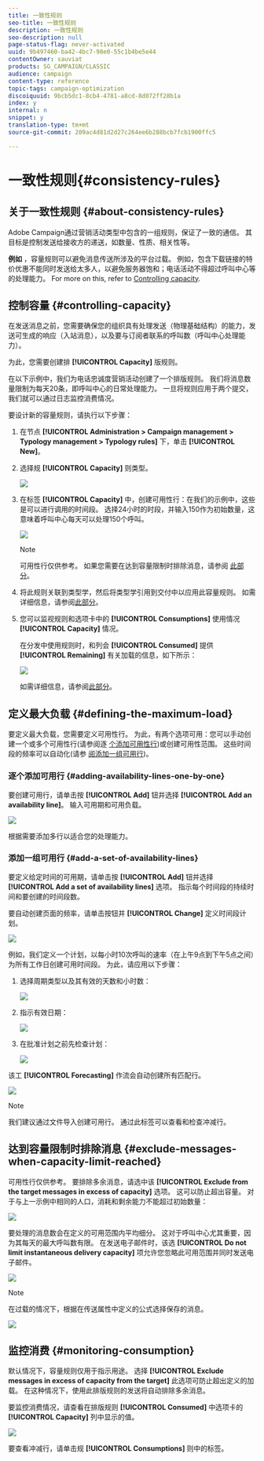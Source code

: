 ```yaml
---
title: 一致性规则
seo-title: 一致性规则
description: 一致性规则
seo-description: null
page-status-flag: never-activated
uuid: 9b497460-ba42-4bc7-98e0-55c1b4be5e44
contentOwner: sauviat
products: SG_CAMPAIGN/CLASSIC
audience: campaign
content-type: reference
topic-tags: campaign-optimization
discoiquuid: 9bcb5dc1-8cb4-4781-a8cd-8d072ff28b1a
index: y
internal: n
snippet: y
translation-type: tm+mt
source-git-commit: 209ac4d81d2d27c264ee6b288bcb7fcb1900ffc5

---
```



# 一致性规则{#consistency-rules}

## 关于一致性规则 {#about-consistency-rules}

Adobe Campaign通过营销活动类型中包含的一组规则，保证了一致的通信。 其目标是控制发送给接收方的递送，如数量、性质、相关性等。

**例如** ，容量规则可以避免消息传送所涉及的平台过载。 例如，包含下载链接的特价优惠不能同时发送给太多人，以避免服务器饱和；电话活动不得超过呼叫中心等的处理能力。 For more on this, refer to [Controlling capacity](#controlling-capacity).

## 控制容量 {#controlling-capacity}

在发送消息之前，您需要确保您的组织具有处理发送（物理基础结构）的能力，发送可生成的响应（入站消息），以及要与订阅者联系的呼叫数（呼叫中心处理能力）。

为此，您需要创建排 **[!UICONTROL Capacity]** 版规则。

在以下示例中，我们为电话忠诚度营销活动创建了一个排版规则。 我们将消息数量限制为每天20条，即呼叫中心的日常处理能力。 一旦将规则应用于两个提交，我们就可以通过日志监控消费情况。

要设计新的容量规则，请执行以下步骤：

1. 在节点 **[!UICONTROL Administration > Campaign management > Typology management > Typology rules]** 下，单击 **[!UICONTROL New]**。
1. 选择规 **[!UICONTROL Capacity]** 则类型。

   ![](assets/campaign_opt_create_capacity_01.png)

1. 在标签 **[!UICONTROL Capacity]** 中，创建可用性行：在我们的示例中，这些是可以进行调用的时间段。 选择24小时的时段，并输入150作为初始数量，这意味着呼叫中心每天可以处理150个呼叫。

   ![](assets/campaign_opt_create_capacity_02.png)

   >[!NOTE]
   >
   >可用性行仅供参考。 如果您需要在达到容量限制时排除消息，请参阅 [此部分](#exclude-messages-when-capacity-limit-reached)。

1. 将此规则关联到类型学，然后将类型学引用到交付中以应用此容量规则。 如需详细信息，请参阅[此部分](../../campaign/using/applying-rules.md#applying-a-typology-to-a-delivery)。
1. 您可以监视规则和选项卡中的 **[!UICONTROL Consumptions]** 使用情况 **[!UICONTROL Capacity]** 情况。

   在分发中使用规则时，和列会 **[!UICONTROL Consumed]** 提供 **[!UICONTROL Remaining]** 有关加载的信息，如下所示：

   ![](assets/campaign_opt_create_capacity_03.png)

   如需详细信息，请参阅[此部分](#monitoring-consumption)。

## 定义最大负载 {#defining-the-maximum-load}

要定义最大负载，您需要定义可用性行。 为此，有两个选项可用：您可以手动创建一个或多个可用性行(请参阅逐 [个添加可用性行](#adding-availability-lines-one-by-one))或创建可用性范围。 这些时间段的频率可以自动化(请参 [阅添加一组可用行](#add-a-set-of-availability-lines))。

### 逐个添加可用行 {#adding-availability-lines-one-by-one}

要创建可用行，请单击按 **[!UICONTROL Add]** 钮并选择 **[!UICONTROL Add an availability line]**。 输入可用期和可用负载。

![](assets/campaign_opt_create_capacity_02.png)

根据需要添加多行以适合您的处理能力。

### 添加一组可用行 {#add-a-set-of-availability-lines}

要定义给定时间的可用期，请单击按 **[!UICONTROL Add]** 钮并选择 **[!UICONTROL Add a set of availability lines]** 选项。 指示每个时间段的持续时间和要创建的时间段数。

要自动创建页面的频率，请单击按钮并 **[!UICONTROL Change]** 定义时间段计划。

![](assets/campaign_opt_create_capacity_07.png)

例如，我们定义一个计划，以每小时10次呼叫的速率（在上午9点到下午5点之间）为所有工作日创建可用时间段。 为此，请应用以下步骤：

1. 选择周期类型以及其有效的天数和小时数：

   ![](assets/campaign_opt_create_capacity_08.png)

1. 指示有效日期：

   ![](assets/campaign_opt_create_capacity_09.png)

1. 在批准计划之前先检查计划：

   ![](assets/campaign_opt_create_capacity_10.png)

该工 **[!UICONTROL Forecasting]** 作流会自动创建所有匹配行。

![](assets/campaign_opt_create_capacity_12.png)

>[!NOTE]
>
>我们建议通过文件导入创建可用行。 通过此标签可以查看和检查冲减行。

## 达到容量限制时排除消息 {#exclude-messages-when-capacity-limit-reached}

可用性行仅供参考。 要排除多余消息，请选中该 **[!UICONTROL Exclude from the target messages in excess of capacity]** 选项。 这可以防止超出容量。 对于与上一示例中相同的人口，消耗和剩余能力不能超过初始数量：

![](assets/campaign_opt_create_capacity_04.png)

要处理的消息数会在定义的可用范围内平均细分。 这对于呼叫中心尤其重要，因为其每天的最大呼叫数有限。 在发送电子邮件时，该选 **[!UICONTROL Do not limit instantaneous delivery capacity]** 项允许您忽略此可用范围并同时发送电子邮件。

![](assets/campaign_opt_create_capacity_05.png)

>[!NOTE]
>
>在过载的情况下，根据在传送属性中定义的公式选择保存的消息。

![](assets/campaign_opt_create_capacity_06.png)

## 监控消费 {#monitoring-consumption}

默认情况下，容量规则仅用于指示用途。 选择 **[!UICONTROL Exclude messages in excess of capacity from the target]** 此选项可防止超出定义的加载。 在这种情况下，使用此排版规则的发送将自动排除多余消息。

要监控消费情况，请查看在排版规则 **[!UICONTROL Consumed]** 中选项卡的 **[!UICONTROL Capacity]** 列中显示的值。

![](assets/campaign_opt_create_capacity_04.png)

要查看冲减行，请单击规 **[!UICONTROL Consumptions]** 则中的标签。
